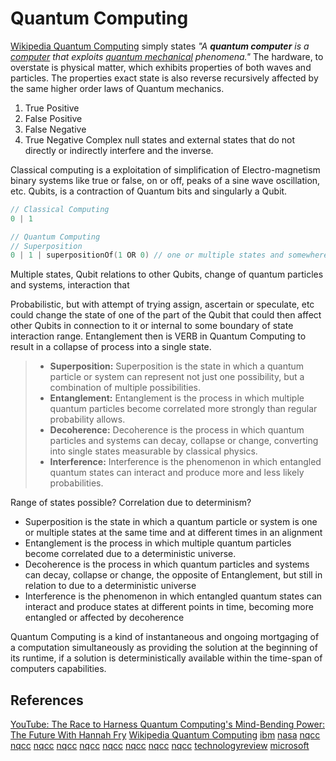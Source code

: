 # Quantum Computing


[Wikipedia Quantum Computing](https://en.wikipedia.org/wiki/Quantum_computing) simply states *"A **quantum computer** is a [computer](https://en.wikipedia.org/wiki/Computer "Computer") that exploits [quantum mechanical](https://en.wikipedia.org/wiki/Quantum_mechanical "Quantum mechanical") phenomena."* The hardware, to overstate is physical matter, which exhibits properties of both waves and particles. The properties exact state is also reverse recursively affected by the same higher order laws of Quantum mechanics.

1. True Positive
2. False Positive
3. False Negative
4. True Negative
Complex null states and external states that do not directly or indirectly interfere and the inverse.  

Classical computing is a exploitation of simplification of Electro-magnetism binary systems like true or false, on or off, peaks  of a sine wave oscillation, etc. Qubits, is a contraction of Quantum bits and singularly a Qubit.
```c
// Classical Computing
0 | 1

// Quantum Computing
// Superposition
0 | 1 | superpositionOf(1 OR 0) // one or multiple states and somewhere inbetween and interference of collapsing of Shrodinger's cat observation as a result 
```


Multiple states, Qubit relations to other Qubits, change of quantum particles and systems, interaction that 

Probabilistic, but with attempt of trying assign, ascertain or speculate, etc could change the state of one of the part of the Qubit that could then affect other Qubits in connection to it or internal to some boundary of state interaction range. Entanglement then is VERB in Quantum Computing to result in a collapse of process into a single state.

> - **Superposition:** Superposition is the state in which a quantum particle or system can represent not just one possibility, but a combination of multiple possibilities.
> - **Entanglement:** Entanglement is the process in which multiple quantum particles become correlated more strongly than regular probability allows.
> - **Decoherence:** Decoherence is the process in which quantum particles and systems can decay, collapse or change, converting into single states measurable by classical physics.
> - **Interference:** Interference is the phenomenon in which entangled quantum states can interact and produce more and less likely probabilities.

Range of states possible?
Correlation due to determinism?

- Superposition is the state in which a quantum particle or system is one or multiple states at the same time and at different times in an alignment
- Entanglement is the process in which multiple quantum particles become correlated due to a deterministic universe.
- Decoherence is the process in which quantum particles and systems can decay, collapse or change, the opposite of Entanglement, but still in relation to due to a deterministic universe
- Interference is the phenomenon in which entangled quantum states can interact and produce states at different points in time, becoming more entangled or affected by decoherence 

Quantum Computing is a kind of instantaneous and ongoing mortgaging of a computation simultaneously as providing the solution at the beginning of its runtime, if a solution is deterministically available within the time-span of computers capabilities. 
## References

[YouTube: The Race to Harness Quantum Computing's Mind-Bending Power: The Future With Hannah Fry](https://www.youtube.com/watch?v=1_gJp2uAjO0)
[Wikipedia Quantum Computing](https://en.wikipedia.org/wiki/Quantum_computing)
[ibm](https://www.ibm.com/think/topics/quantum-computing)
[nasa](https://www.nasa.gov/technology/computing/what-is-quantum-computing)
[nqcc](https://www.nqcc.ac.uk/resources/other-resources/)
[nqcc](https://www.nqcc.ac.uk/technology-and-research/our-research/)
[nqcc](https://www.nqcc.ac.uk/infrastructure/quantum-software-lab/)
[nqcc](https://www.nqcc.ac.uk/engage/quantum-readiness/)
[nqcc](https://www.nqcc.ac.uk/resources/what-is-quantum-computing/)
[nqcc](https://www.nqcc.ac.uk/learn/professional-development/)
[nqcc](https://www.nqcc.ac.uk/resources/videos/)
[nqcc](https://www.nqcc.ac.uk/resources/blogs/)
[nqcc](https://www.nqcc.ac.uk/resources/articles/)
[technologyreview](https://www.technologyreview.com/2019/01/29/66141/what-is-quantum-computing)
[microsoft](https://learn.microsoft.com/en-us/azure/quantum/overview-understanding-quantum-computing)



